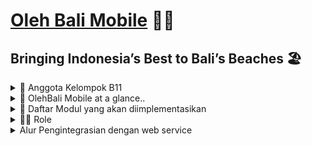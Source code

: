 # [Oleh Bali Mobile](https://google.com 'Oleh Bali Website') 🎁🌴
## Bringing Indonesia’s Best to Bali’s Beaches 🏖️
<details>
<summary>👥 Anggota Kelompok B11</summary>

- **Yemima Clara Nainggolan** (2306245825)
- **Nabilah Devina Mu'min** (2306245876)
- **Rogerio Geraldo Wibhowo** (2306245623)
- **Ezar Akhdan Shada Surahman** (2306165894)
- **Alya Rasheeda Yuvana** (2306165641)
</details>

<details>
<summary>👀 OlehBali Mobile at a glance..</summary>

**OlehBali**: Bringing Indonesia’s Best to Bali’s Beaches

Bali, khususnya Denpasar dan sekitarnya, selalu menjadi tujuan wisata favorit, baik bagi wisatawan lokal maupun mancanegara. Selain pantai dan pemandangannya yang menawan, Bali juga dikenal dengan kerajinan tangan dan produk khasnya yang menarik. Namun, tidak jarang wisatawan merasa kesulitan untuk menemukan souvenir yang autentik dan terjangkau di tengah banyaknya pilihan yang tersedia. **OlehBali** hadir untuk menjawab kebutuhan ini.

**OlehBali** adalah platform digital yang mempermudah wisatawan dalam menemukan dan membeli oleh-oleh khas Indonesia yang berada di Denpasar. Melalui fitur-fitur yang user-friendly, wisatawan dapat menelusuri berbagai pilihan souvenir yang dihasilkan langsung oleh pengrajin lokal. Dengan begitu, setiap produk yang ditawarkan bukan hanya barang, tapi juga mencerminkan nilai budaya dan tradisi Indonesia.

Beberapa fitur utama dari **OlehBali** adalah:
- Manajemen Produk: Penjual bisa menambahkan produk ke tokonya, mengedit harga, dan mengelola profil toko. Halaman My Products memungkinkan penjual untuk melihat dan mengedit produk, serta menambah atau menghapus produk.
- Profil dan Daftar Toko: Pembeli bisa mengedit profil (foto, nama, kewarganegaraan). Penjual bisa mengedit informasi toko (foto, nama, alamat, lokasi). Pembeli dapat mencari toko dan memfilter berdasarkan lokasi (kecamatan/kelurahan).
- Katalog Produk : Pembeli bisa mencari dan memfilter produk berdasarkan harga, kategori, dan jumlah like. Setiap produk memiliki halaman detail dengan opsi like, wishlist, dan review. Pada fitur ini, calon pembeli bisa melihat daftar toko yang menjual suatu produk.
- Wishlist: Pembeli bisa menambah produk ke wishlist, melihat total harga range dari item wishlist, dan menghapus item yang tidak diinginkan.
- Review dan Like: Pembeli bisa memberikan like pada produk dan menulis review. Review akan ditampilkan dengan foto dan display name, sementara like bisa digunakan sebagai filter katalog.

**OlehBali** memberikan manfaat nyata bagi dan pengrajin lokal Bali. Bagi wisatawan, platform ini memudahkan penelusuran dan pembelian souvenir autentik dengan harga yang transparan, sehingga mereka bisa membawa pulang oleh-oleh khas tanpa khawatir dengan harga yang berlebihan. Di sisi lain, pengrajin lokal mendapatkan eksposur lebih luas, memungkinkan produk mereka dikenal oleh pasar yang lebih besar. Dengan ini, OlehBali tidak hanya memfasilitasi transaksi, tetapi juga mendukung keberlangsungan ekonomi kreatif di Bali dan melestarikan warisan budaya melalui karya seni lokal.

</details>

<details>
<summary>📂 Daftar Modul yang akan diimplementasikan</summary>

Berikut daftar modul yang akan kami gunakan dalam website **OlehBali**:
### 🗂️ Manajemen Produk
**Dikerjakan oleh Yemima Clara Nainggolan** </br>Modul ini berfokus pada role user yaitu penjual yang dapat menambahkan produk untuk tokonya, penjual bisa memilih bisa menambahkan produk yang sudah ada di dataset ataupun menambahkan produknya sendiri.

Selain itu, penjual juga bisa melihat, melakukan _search_ dan _filter_ produk-produk yang terdaftar di tokonya. Terakhir, penjual bisa mengubah harga dari suatu produk di tokonya dan juga menghapus produk bila sudah tidak dijual.

    
### 👨🏻‍💻 User Profile + 🏦 Daftar Toko
**Dikerjakan oleh Nabilah Devina Mu'min** </br>Modul ini berurusan dengan edit profile pengguna dan penjual. Pada modul ini memiliki halaman edit profile yang dapat mengubah foto profil, display name, dan kewarganegaraan untuk pembeli dan edit details seperti logo, nama toko, kecamatan, kelurahan, nama jalan, dan link _Google Maps_ toko bagi penjual.

Pada modul ini juga terdapat halaman  untuk melihat pada satu toko menjual produk apa saja atau bisa dibilang profile suatu toko secara keseluruhan.

### 🔍 Katalog Produk + 📜 Artikel
**Dikerjakan oleh Ezar Akhdan Shada Surahman**</br>Katalog produk akan menampilkan semua produk yang ada pada halaman katalog. Pada modul ini juga terdapat filter yang bisa menampilkan produk berdasarkan harga, kategori, dan _sort_ berdasarkan like pada produk. Pengguna juga dapat mencari produk lewat _search bar_ berdasarkan kata kunci.

Saat suatu produk diklik, halaman akan menampilkan product details yang menyajikan produk secara lebih detail seperti kategori, nama, deskkripsi serta toko-toko yang menjual produk tersebut.

User juga dapat melihat artikel orang lain, menambahkan, mengedit, ataupun menghapus artikel di halaman main.

### 💸 Wishlist + 🛒 Katalog Toko
**Dikerjakan oleh Alya Rasheeda Yuvana**</br>Modul ini berfungsi untuk menambahkan suatu produk yang disukai oleh pelanggan ke daftar _Wishlist_. Di setiap produk akan ada tombol untuk menambahkan produk tersebut ke dalam wishlist. Di halaman wishlist, pengguna bisa melihat semua produk yang dia masukkan ke dalam wishlist, menghapus produk dari wishlist, dan melihat total harga semua produk yang ada dalam wishlistnya.

Katalog toko pada modul ini digunakan pembeli untuk melihat toko apa saja yang menjual satu produk. Misalnya, melihat toko apa saya yang menjual produk Pie Susu Bali.

### 💬 Review + ❤️ Like
**Dikerjakan oleh Rogerio Geraldo Wibhowo**</br>Modul ini bisa membuat pengguna melakukan like kepada suatu produk, lalu total like pada produk tersebut akan ditampilkan pada card product. Like juga bisa dijadikan filter (sort) di dalam katalog produk.

Di setiap product details akan ada section review produk yang akan menampilkan review-review dari produk tersebut, dan pengguna juga bisa menambahkan review untk produk tersebut. Display name dan foto profil pengguna akan terlihat jika menambahkan review ke suatu produk.
</details>

<details>
<summary>🧑‍💼 Role</summary>

🧑‍💼💰 **Penjual**
- Melihat _homepage_ yang berisi _product-product_ yang dijual.
- Menambahkan _product_ baru pada toko.
- Mengedit harga _product_ yang dijual.
- Menghapus _product_ yang tidak ingin dijual lagi.
- Mengedit logo toko, _display name_, kota, kecamatan, kelurahan, jalan, dan lokasi pada profil toko.

🧑‍💻🔓 **User Terautentikasi**
- Melihat _homepage_ yang berisi _souvenirs_ dan _wishlist_.
- Melakukan pencarian _product_ dengan filter berdasarkan harga, kategori, dan lokasi.
- Melakukan _sort_ pada product berdasarkan _like_.
- Melihat katalog berisi nama-nama _souvenir_ yang tersedia.
- Melihat _product details_ yang berisi kategori _product_, nama _product_, deskripsi _product_, beserta harga _product_.
- Melakukan _like_  pada suatu _product_.
- Menambahkan suatu _product_ ke dalam _wishlist_.
- Menghapus suatu _product_ dari _wishlist_.
- Menambahkan _review_ pada suatu _product_.
- Melihat nama-nama toko, alamat toko, serta harga dari suatu product yang sedang dicari.
- Mengedit _profile picture_, _display name_, dan _nationality_ pada laman profil pembeli.

</details>
<details>
<summary> Alur Pengintegrasian dengan web service</summary>
Berikut adalah alur pengintegrasian Django dan Flutter:

1. **Flutter Mengirim Permintaan (Request) ke Django**  
   Aplikasi Flutter mengirimkan request HTTP ke server Django melalui Internet, menggunakan endpoint API yang telah didefinisikan.

2. **Django Menerima Request**  
   Server Django menerima request yang dikirimkan Flutter di endpoint yang sesuai.

3. **Django Memproses Request di Views.py**  
   Logika di **views.py** memproses request tersebut, seperti mengambil, mengubah, atau menyimpan data.

4. **Django Mengakses Database melalui Models.py**  
   Jika diperlukan, Django menggunakan **models.py** untuk berinteraksi dengan database, baik untuk membaca maupun menyimpan data.

5. **Data Dikonversi oleh Serializers**  
   Data yang diambil dari database dikonversi ke format yang kompatibel dengan Flutter, seperti JSON atau XML, menggunakan serializer.

6. **Django Mengirimkan Response ke Flutter**  
   Django mengirimkan response dalam format JSON/XML kembali ke aplikasi Flutter melalui Internet.

7. **Flutter Menerima Response**  
   Aplikasi Flutter menerima response dari Django dan memprosesnya untuk digunakan di aplikasi.

8. **Flutter Menampilkan Data ke UI**  
   Data yang diterima oleh Flutter digunakan untuk memperbarui tampilan di antarmuka pengguna (UI).

9. **Komunikasi Berulang Secara Dinamis**  
   Proses request dan response ini terus berulang setiap kali aplikasi Flutter membutuhkan data baru dari Django atau mengirimkan data ke server Django.

Alur ini memastikan komunikasi yang baik antara backend (Django) dan frontend (Flutter).
</details>